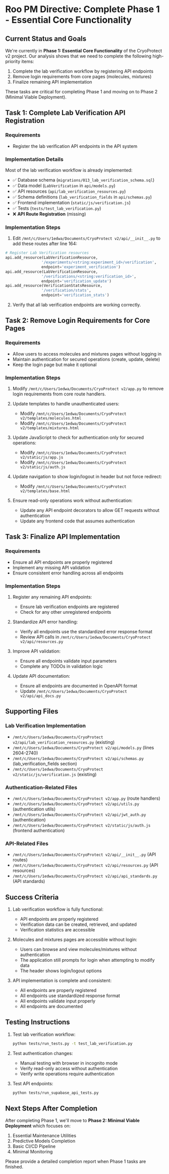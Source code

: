 # Roo PM Directive: Complete Phase 1 - Essential Core Functionality

## Current Status and Goals

We're currently in **Phase 1: Essential Core Functionality** of the CryoProtect v2 project. Our analysis shows that we need to complete the following high-priority items:

1. Complete the lab verification workflow by registering API endpoints
2. Remove login requirements from core pages (molecules, mixtures)
3. Finalize remaining API implementation

These tasks are critical for completing Phase 1 and moving on to Phase 2 (Minimal Viable Deployment).

## Task 1: Complete Lab Verification API Registration

### Requirements
- Register the lab verification API endpoints in the API system

### Implementation Details
Most of the lab verification workflow is already implemented:
- ✅ Database schema (`migrations/013_lab_verification_schema.sql`)
- ✅ Data model (`LabVerification` in `api/models.py`)
- ✅ API resources (`api/lab_verification_resources.py`) 
- ✅ Schema definitions (`lab_verification_fields` in `api/schemas.py`)
- ✅ Frontend implementation (`static/js/verification.js`)
- ✅ Tests (`tests/test_lab_verification.py`)
- ❌ **API Route Registration** (missing)

### Implementation Steps
1. Edit `/mnt/c/Users/1edwa/Documents/CryoProtect v2/api/__init__.py` to add these routes after line 164:

```python
# Register Lab Verification resources
api.add_resource(LabVerificationResource, 
                '/experiments/<string:experiment_id>/verification', 
                endpoint='experiment_verification')
api.add_resource(LabVerificationResource, 
                '/verifications/<string:verification_id>', 
                endpoint='verification_update')
api.add_resource(VerificationStatsResource, 
                '/verification/stats', 
                endpoint='verification_stats')
```

2. Verify that all lab verification endpoints are working correctly.

## Task 2: Remove Login Requirements for Core Pages

### Requirements
- Allow users to access molecules and mixtures pages without logging in
- Maintain authentication for secured operations (create, update, delete)
- Keep the login page but make it optional

### Implementation Steps

1. Modify `/mnt/c/Users/1edwa/Documents/CryoProtect v2/app.py` to remove login requirements from core route handlers.

2. Update templates to handle unauthenticated users:
   - Modify `/mnt/c/Users/1edwa/Documents/CryoProtect v2/templates/molecules.html`
   - Modify `/mnt/c/Users/1edwa/Documents/CryoProtect v2/templates/mixtures.html`

3. Update JavaScript to check for authentication only for secured operations:
   - Modify `/mnt/c/Users/1edwa/Documents/CryoProtect v2/static/js/app.js`
   - Modify `/mnt/c/Users/1edwa/Documents/CryoProtect v2/static/js/auth.js`

4. Update navigation to show login/logout in header but not force redirect:
   - Modify `/mnt/c/Users/1edwa/Documents/CryoProtect v2/templates/base.html`

5. Ensure read-only operations work without authentication:
   - Update any API endpoint decorators to allow GET requests without authentication
   - Update any frontend code that assumes authentication

## Task 3: Finalize API Implementation

### Requirements
- Ensure all API endpoints are properly registered
- Implement any missing API validation
- Ensure consistent error handling across all endpoints

### Implementation Steps

1. Register any remaining API endpoints:
   - Ensure lab verification endpoints are registered
   - Check for any other unregistered endpoints

2. Standardize API error handling:
   - Verify all endpoints use the standardized error response format
   - Review API calls in `/mnt/c/Users/1edwa/Documents/CryoProtect v2/api/resources.py`

3. Improve API validation:
   - Ensure all endpoints validate input parameters
   - Complete any TODOs in validation logic

4. Update API documentation:
   - Ensure all endpoints are documented in OpenAPI format
   - Update `/mnt/c/Users/1edwa/Documents/CryoProtect v2/api/api_docs.py`

## Supporting Files

### Lab Verification Implementation
- `/mnt/c/Users/1edwa/Documents/CryoProtect v2/api/lab_verification_resources.py` (existing)
- `/mnt/c/Users/1edwa/Documents/CryoProtect v2/api/models.py` (lines 2604-2740)
- `/mnt/c/Users/1edwa/Documents/CryoProtect v2/api/schemas.py` (lab_verification_fields section)
- `/mnt/c/Users/1edwa/Documents/CryoProtect v2/static/js/verification.js` (existing)

### Authentication-Related Files
- `/mnt/c/Users/1edwa/Documents/CryoProtect v2/app.py` (route handlers)
- `/mnt/c/Users/1edwa/Documents/CryoProtect v2/api/utils.py` (authentication utils)
- `/mnt/c/Users/1edwa/Documents/CryoProtect v2/api/jwt_auth.py` (authentication)
- `/mnt/c/Users/1edwa/Documents/CryoProtect v2/static/js/auth.js` (frontend authentication)

### API-Related Files
- `/mnt/c/Users/1edwa/Documents/CryoProtect v2/api/__init__.py` (API routes)
- `/mnt/c/Users/1edwa/Documents/CryoProtect v2/api/resources.py` (API resources)
- `/mnt/c/Users/1edwa/Documents/CryoProtect v2/api/api_standards.py` (API standards)

## Success Criteria

1. Lab verification workflow is fully functional:
   - API endpoints are properly registered
   - Verification data can be created, retrieved, and updated
   - Verification statistics are accessible

2. Molecules and mixtures pages are accessible without login:
   - Users can browse and view molecules/mixtures without authentication
   - The application still prompts for login when attempting to modify data
   - The header shows login/logout options

3. API implementation is complete and consistent:
   - All endpoints are properly registered
   - All endpoints use standardized response format
   - All endpoints validate input properly
   - All endpoints are documented

## Testing Instructions

1. Test lab verification workflow:
   ```bash
   python tests/run_tests.py -t test_lab_verification.py
   ```

2. Test authentication changes:
   - Manual testing with browser in incognito mode
   - Verify read-only access without authentication
   - Verify write operations require authentication

3. Test API endpoints:
   ```bash
   python tests/run_supabase_api_tests.py
   ```

## Next Steps After Completion

After completing Phase 1, we'll move to **Phase 2: Minimal Viable Deployment** which focuses on:

1. Essential Maintenance Utilities
2. Predictive Models Completion
3. Basic CI/CD Pipeline
4. Minimal Monitoring

Please provide a detailed completion report when Phase 1 tasks are finished.